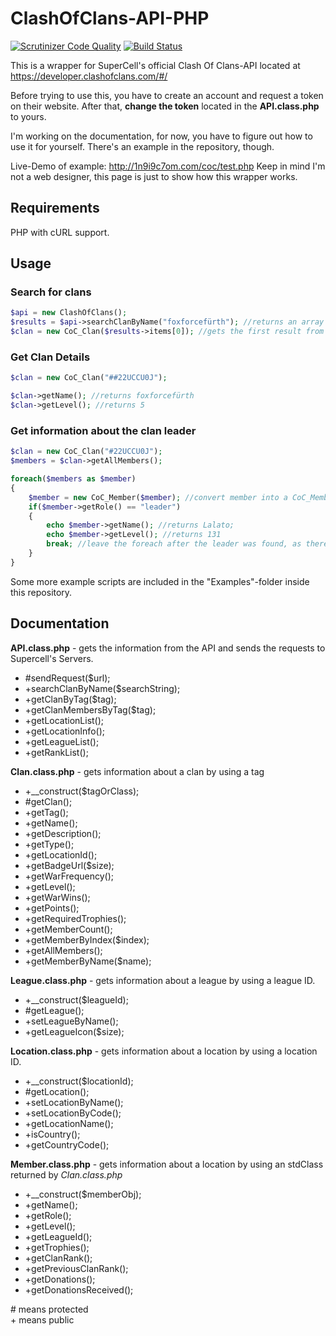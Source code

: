 # ClashOfClans-API-PHP
[![Scrutinizer Code Quality](https://scrutinizer-ci.com/g/1n9i9c7om/ClashOfClans-API-PHP/badges/quality-score.png?b=master)](https://scrutinizer-ci.com/g/1n9i9c7om/ClashOfClans-API-PHP/?branch=master) [![Build Status](https://scrutinizer-ci.com/g/1n9i9c7om/ClashOfClans-API-PHP/badges/build.png?b=master)](https://scrutinizer-ci.com/g/1n9i9c7om/ClashOfClans-API-PHP/build-status/master)  

This is a wrapper for SuperCell's official Clash Of Clans-API located at https://developer.clashofclans.com/#/

Before trying to use this, you have to create an account and request a token on their website. After that, **change the token** located in the **API.class.php** to yours.

I'm working on the documentation, for now, you have to figure out how to use it for yourself. 
There's an example in the repository, though.

Live-Demo of example: http://1n9i9c7om.com/coc/test.php
Keep in mind I'm not a web designer, this page is just to show how this wrapper works.

## Requirements
PHP with cURL support.

## Usage
### Search for clans
```php
$api = new ClashOfClans();
$results = $api->searchClanByName("foxforcefürth"); //returns an array containing all search results
$clan = new CoC_Clan($results->items[0]); //gets the first result from the array
```

### Get Clan Details
```php
$clan = new CoC_Clan("##22UCCU0J"); 

$clan->getName(); //returns foxforcefürth 
$clan->getLevel(); //returns 5
```

### Get information about the clan leader
```php
$clan = new CoC_Clan("#22UCCU0J");
$members = $clan->getAllMembers();

foreach($members as $member)
{
	$member = new CoC_Member($member); //convert member into a CoC_Member object
	if($member->getRole() == "leader")
	{
		echo $member->getName(); //returns Lalato;
		echo $member->getLevel(); //returns 131 
		break; //leave the foreach after the leader was found, as there's only one per clan
	}
}
```

Some more example scripts are included in the "Examples"-folder inside this repository.

## Documentation

**API.class.php** - gets the information from the API and sends the requests to Supercell's Servers.  
* \#sendRequest(\$url);  
* +searchClanByName(\$searchString);  
* +getClanByTag(\$tag);  
* +getClanMembersByTag(\$tag);  
* +getLocationList();  
* +getLocationInfo();  
* +getLeagueList();  
* +getRankList();  

**Clan.class.php** - gets information about a clan by using a tag  
* +__construct(\$tagOrClass);  
* #getClan();
* +getTag();  
* +getName();  
* +getDescription();  
* +getType();  
* +getLocationId();  
* +getBadgeUrl(\$size);  
* +getWarFrequency();  
* +getLevel();  
* +getWarWins();  
* +getPoints();  
* +getRequiredTrophies();  
* +getMemberCount();  
* +getMemberByIndex(\$index);  
* +getAllMembers();  
* +getMemberByName(\$name);  
  
**League.class.php** - gets information about a league by using a league ID.  
* +__construct(\$leagueId);  
* #getLeague();
* +setLeagueByName();  
* +getLeagueIcon(\$size);  
  
**Location.class.php** - gets information about a location by using a location ID.  
* +__construct(\$locationId);  
* #getLocation();
* +setLocationByName();  
* +setLocationByCode();
* +getLocationName();  
* +isCountry();  
* +getCountryCode();  
  
**Member.class.php** - gets information about a location by using an stdClass returned by *Clan.class.php*  
* +__construct($memberObj);  
* +getName();  
* +getRole();  
* +getLevel();  
* +getLeagueId();  
* +getTrophies();  
* +getClanRank();  
* +getPreviousClanRank();  
* +getDonations();  
* +getDonationsReceived();  
  
\# means protected  
\+ means public